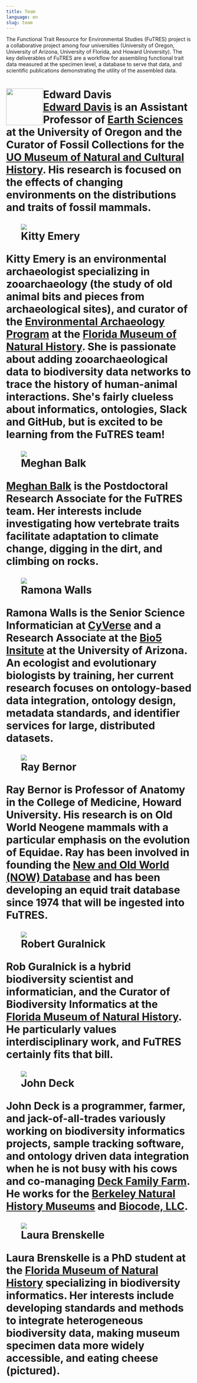 ```yaml
---
title: Team
language: en
slug: team
---
```


The Functional Trait Resource for Environmental Studies (FuTRES) project is a collaborative project among four universities (University of Oregon, University of Arizona, University of Florida, and Howard University). The key deliverables of FuTRES are a workflow for assembling functional trait data measured at the specimen level, a database to serve that data, and scientific publications demonstrating the utility of the assembled data.

<h1><img src="/media/ed.jpg"
width="100"
style="float:left;"><figcaption>Edward Davis</figcaption>
<a href="https://blogs.uoregon.edu/vertpaleo/">Edward Davis</a> is an Assistant Professor of <a href="https://earthsciences.uoregon.edu/">Earth Sciences</a> at the University of Oregon and the Curator of Fossil Collections for the <a href="https://natural-history.uoregon.edu/">UO Museum of Natural and Cultural History</a>. His research is focused on the effects of changing environments on the distributions and traits of fossil mammals.
</p>
<p><figure><img src="/media/kitty150.jpg"/><figcaption>Kitty Emery</figcaption></figure>
Kitty Emery is an environmental archaeologist specializing in zooarchaeology (the study of old animal bits and pieces from archaeological sites), and curator of the <a href="https://www.floridamuseum.ufl.edu/envarch/">Environmental Archaeology Program</a> at the <a href="https://www.floridamuseum.ufl.edu/">Florida Museum of Natural History</a>. She is passionate about adding zooarchaeological data to biodiversity data networks to trace the history of human-animal interactions. She's fairly clueless about informatics, ontologies, Slack and GitHub, but is excited to be learning from the FuTRES team!
</p>
<p><figure><img src="/media/mabalk.png"/><figcaption>Meghan Balk</figcaption></figure>
<a href="https://sites.google.com/view/megbalk">Meghan Balk</a> is the Postdoctoral Research Associate for the FuTRES team. Her interests include investigating how vertebrate traits facilitate adaptation to climate change, digging in the dirt, and climbing on rocks. 
</p>
<p><figure><img src="/media/Walls_gnu.jpg"/><figcaption>Ramona Walls</figcaption></figure>
Ramona Walls is the Senior Science Informatician at <a href="https://www.cyverse.org/">CyVerse</a> and a Research Associate at the <a href="http://www.bio5.org/">Bio5 Insitute</a> at the University of Arizona. An ecologist and evolutionary biologists by training, her current research focuses on ontology-based data integration, ontology design, metadata standards, and identifier services for large, distributed datasets.
</p>
<p><figure><img src="/media/ray150.jpg"/><figcaption>Ray Bernor</figcaption></figure>
Ray Bernor is Professor of Anatomy in the College of Medicine, Howard University.  His research is on Old World Neogene mammals with a particular emphasis on the evolution of Equidae.  Ray has been involved in founding the <a href="http://www.helsinki.fi/science/now/">New and Old World (NOW) Database</a> and has been developing an equid trait database since 1974 that will be ingested into FuTRES.
</p>
<p><figure><img src="/media/rob150.jpg"/><figcaption>Robert Guralnick</figcaption></figure>
Rob Guralnick is a hybrid biodiversity scientist and informatician, and the Curator of Biodiversity Informatics at the <a href="https://www.floridamuseum.ufl.edu/">Florida Museum of Natural History</a>.  He particularly values interdisciplinary work, and FuTRES certainly fits that bill.
</p>
<p><figure><img src="/media/Deck_Moorea_2019.jpg"/><figcaption>John Deck</figcaption></figure>
John Deck is a programmer, farmer, and jack-of-all-trades variously working on biodiversity informatics projects, sample tracking software, and ontology driven data integration when he is not busy with his cows and co-managing <a href="https://deckfamilyfarm.com">Deck Family Farm</a>.  He works for the <a href="https://bnhm.berkeley.edu">Berkeley Natural History Museums</a> and <a href="https://biocodellc.com">Biocode, LLC</a>.
</p>
<p><figure><img src="/media/Laura1501.jpg"/><figcaption>Laura Brenskelle</figure>
Laura Brenskelle is a PhD student at the <a href="https://www.floridamuseum.ufl.edu">Florida Museum of Natural History</a> specializing in biodiversity informatics. Her interests include developing standards and methods to integrate heterogeneous biodiversity data, making museum specimen data more widely accessible, and eating cheese (pictured).
</p>
